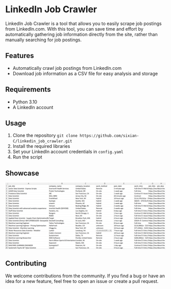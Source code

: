 # LinkedIn Job Crawler

LinkedIn Job Crawler is a tool that allows you to easily scrape job postings from LinkedIn.com. With this tool, you can save time and effort by automatically gathering job information directly from the site, rather than manually searching for job postings.

## Features

- Automatically crawl job postings from LinkedIn.com
- Download job information as a CSV file for easy analysis and storage

## Requirements

- Python 3.10
- A LinkedIn account

## Usage

1. Clone the repository
   `git clone https://github.com/sixian-C/linkedin_job_crawler.git`
2. Install the required libraries
3. Set your LinkedIn account credentials in `config.yaml`
4. Run the script

## Showcase
![scrape result](img/result.png)

## Contributing

We welcome contributions from the community. If you find a bug or have an idea for a new feature, feel free to open an issue or create a pull request.

